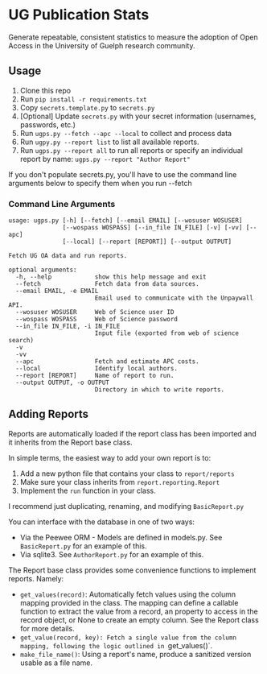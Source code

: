 # UG Publication Stats

Generate repeatable, consistent statistics to measure the adoption of Open Access in the University of Guelph research community.

## Usage
1. Clone this repo
2. Run `pip install -r requirements.txt`
3. Copy `secrets.template.py` to `secrets.py`
4. \[Optional\] Update `secrets.py` with your secret information (usernames, passwords, etc.)
5. Run `ugps.py --fetch --apc --local` to collect and process data
6. Run `ugpy.py --report list` to list all available reports.
7. Run `ugps.py --report all` to run all reports or specify an individual report by name: `ugps.py --report "Author Report"`

If you don't populate secrets.py, you'll have to use the command line arguments below to specify them when you run --fetch

### Command Line Arguments
```
usage: ugps.py [-h] [--fetch] [--email EMAIL] [--wosuser WOSUSER]
               [--wospass WOSPASS] [--in_file IN_FILE] [-v] [-vv] [--apc]
               [--local] [--report [REPORT]] [--output OUTPUT]

Fetch UG OA data and run reports.

optional arguments:
  -h, --help            show this help message and exit
  --fetch               Fetch data from data sources.
  --email EMAIL, -e EMAIL
                        Email used to communicate with the Unpaywall API.
  --wosuser WOSUSER     Web of Science user ID
  --wospass WOSPASS     Web of Science password
  --in_file IN_FILE, -i IN_FILE
                        Input file (exported from web of science search)
  -v
  -vv
  --apc                 Fetch and estimate APC costs.
  --local               Identify local authors.
  --report [REPORT]     Name of report to run.
  --output OUTPUT, -o OUTPUT
                        Directory in which to write reports.
 ```

## Adding Reports
Reports are automatically loaded if the report class has been imported and it inherits from the Report base class. 

In simple terms, the easiest way to add your own report is to:

1. Add a new python file that contains your class to `report/reports`
2. Make sure your class inherits from `report.reporting.Report`
3. Implement the `run` function in your class.

I recommend just duplicating, renaming, and modifying `BasicReport.py`

You can interface with the database in one of two ways:
* Via the Peewee ORM - Models are defined in models.py. See `BasicReport.py` for an example of this.
* Via sqlite3. See `AuthorReport.py` for an example of this.

The Report base class provides some convenience functions to implement reports. Namely:

* `get_values(record)`: Automatically fetch values using the column mapping provided in the class. The mapping can define a callable function to extract the value from a record, an property to access in the record object, or None to create an empty column. See the Report class for more details.
* `get_value(record, key): Fetch a single value from the column mapping, following the logic outlined in `get_values()`.
* `make_file_name()`: Using a report's name, produce a sanitized version usable as a file name. 


